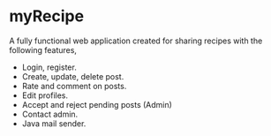 # myRecipe
A fully functional web application created for sharing recipes with the following features,
  - Login, register.
  - Create, update, delete post.
  - Rate and comment on posts.
  - Edit profiles.
  - Accept and reject pending posts (Admin)
  - Contact admin.
  - Java mail sender.

